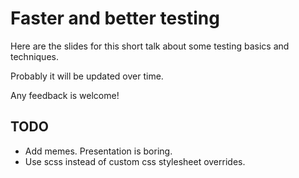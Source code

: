 # Faster and better testing

Here are the slides for this short talk about some testing
basics and techniques.

Probably it will be updated over time.

Any feedback is welcome!

## TODO

* Add memes. Presentation is boring.
* Use scss instead of custom css stylesheet overrides.

